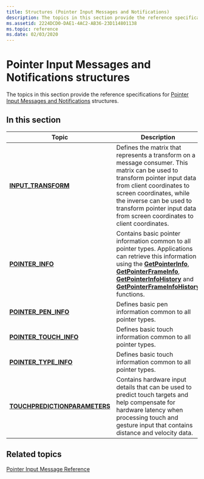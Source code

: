 ```yaml
---
title: Structures (Pointer Input Messages and Notifications)
description: The topics in this section provide the reference specifications for Pointer Input Messages and Notifications structures.
ms.assetid: 2224DCD0-DAE1-4AC2-AB36-23D114801138
ms.topic: reference
ms.date: 02/03/2020
---
```


# Pointer Input Messages and Notifications structures

The topics in this section provide the reference specifications for [Pointer Input Messages and Notifications](messages-and-notifications-portal.md) structures.

## In this section



| Topic                                                                            | Description                                                                                                                                                                                                                                                                                                                                                           |
|----------------------------------------------------------------------------------|-----------------------------------------------------------------------------------------------------------------------------------------------------------------------------------------------------------------------------------------------------------------------------------------------------------------------------------------------------------------------|
| [**INPUT_TRANSFORM**](/windows/win32/api/winuser/ns-winuser-input_transform)<br/>                           | Defines the matrix that represents a transform on a message consumer. This matrix can be used to transform pointer input data from client coordinates to screen coordinates, while the inverse can be used to transform pointer input data from screen coordinates to client coordinates. <br/>                                                                 |
| [**POINTER_INFO**](/windows/win32/api/winuser/ns-winuser-pointer_info)<br/>                          | Contains basic pointer information common to all pointer types. Applications can retrieve this information using the [**GetPointerInfo**](/windows/win32/api/winuser/ns-winuser-pointer_info), [**GetPointerFrameInfo**](/windows/win32/api/winuser/ns-winuser-pointer_info), [**GetPointerInfoHistory**](/windows/win32/api/winuser/ns-winuser-pointer_info) and [**GetPointerFrameInfoHistory**](/windows/win32/api/winuser/ns-winuser-pointer_info) functions. <br/> |
| [**POINTER_PEN_INFO**](/windows/win32/api/winuser/ns-winuser-pointer_pen_info)<br/>                 | Defines basic pen information common to all pointer types. <br/>                                                                                                                                                                                                                                                                                                |
| [**POINTER_TOUCH_INFO**](/windows/win32/api/winuser/ns-winuser-pointer_touch_info)<br/>             | Defines basic touch information common to all pointer types.<br/>                                                                                                                                                                                                                                                                                               |
| [**POINTER_TYPE_INFO**](/windows/win32/api/winuser/ns-winuser-pointer_type_info)<br/>             | Defines basic touch information common to all pointer types.<br/>                                                                                                                                                                                                                                                                                               |
| [**TOUCHPREDICTIONPARAMETERS**](/windows/win32/api/winuser/ns-winuser-touchpredictionparameters)<br/> | Contains hardware input details that can be used to predict touch targets and help compensate for hardware latency when processing touch and gesture input that contains distance and velocity data.<br/>                                                                                                                                                       |



 

## Related topics

<dl> <dt>

[Pointer Input Message Reference](wmpointer-reference.md)
</dt> </dl>

 

 





